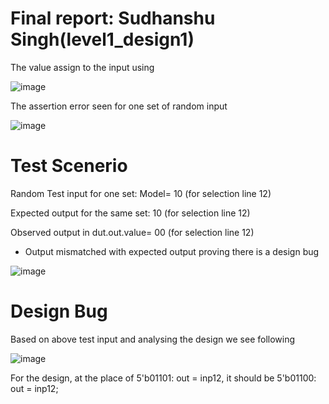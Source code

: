 # Final report: Sudhanshu Singh(level1_design1)
The value assign to the input using


![image](https://user-images.githubusercontent.com/73732594/182029571-5ac35f83-0018-4c3e-8428-89b76283c922.png)

The assertion error seen for one set of random input

![image](https://user-images.githubusercontent.com/73732594/182029702-c8dbe0e3-4abc-4ed2-aaef-65473d3cfa15.png)

# Test Scenerio
Random Test input for one set: Model= 10 (for selection line 12)

Expected output for the same set: 10 (for selection line 12)

Observed output in dut.out.value= 00  (for selection line 12)

* Output mismatched with expected output proving there is a design bug

![image](https://user-images.githubusercontent.com/73732594/182030023-4df5be1d-bd32-44aa-b649-1c4d7394114e.png)

# Design Bug
 Based on above test input and analysing the design we see following

![image](https://user-images.githubusercontent.com/73732594/182030468-80aee04b-059b-49ca-ac1e-98a32f2bb297.png)

For the design, at the place of 5'b01101: out = inp12, it should be 5'b01100: out = inp12;


